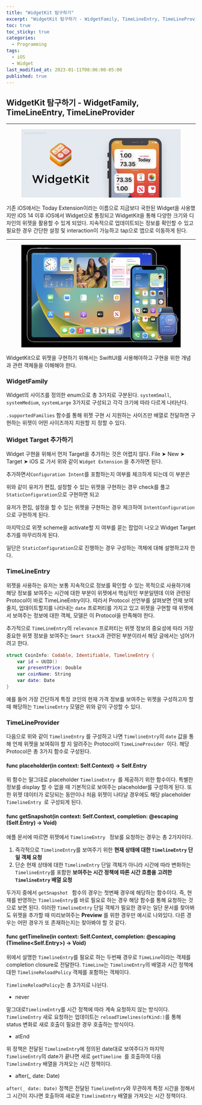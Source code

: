 ```yaml
---
title: "WidgetKit 탐구하기"
excerpt: "WidgetKit 탐구하기 - WidgetFamily, TimeLineEntry, TimeLineProvider"
toc: true
toc_sticky: true
categories:
  - Programming
tags:
  - iOS
  - Widget
last_modified_at: 2023-01-11T08:06:00-05:00
published: true
---
```


## WidgetKit 탐구하기 - WidgetFamily, TimeLineEntry, TimeLineProvider

<hr>

<center>
<figure>
<img src="/assets/images/widgetkit_1.webp" alt="">
<figcaption></figcaption>
</figure>
</center>

기존 iOS에서는 Today Extension이라는 이름으로 지금보다 국한된 Widget을 사용했지만 iOS 14 이후 iOS에서 Widget으로 통칭되고 WidgetKit을 통해 다양한 크기와 디자인의 위젯을 활용할 수 있게 되었다. 지속적으로 업데이트되는 정보를 확인할 수 있고 필요한 경우 간단한 설정 및 interaction이 가능하고 tap으로 앱으로 이동하게 된다.

<hr>

<center>
<figure>
<img src="/assets/images/widgetkit_2.png" alt="">
<figcaption></figcaption>
</figure>
</center>

WidgetKit으로 위젯을 구현하기 위해서는 SwiftUI를 사용해야하고 구현을 위한 개념과 관련 객체들을 이해해야 한다.

### WidgetFamily

Widget의 사이즈를 정의한 enum으로 총 3가지로 구분된다. `systemSmall`, `systemMedium`, `systemLarge` 3가지로 구성되고 각각 크기에 따라 다르게 나타난다.


`.supportedFamilies` 함수를 통해 위젯 구현 시 지원하는 사이즈만 배열로 전달하면 구현하는 위젯이 어떤 사이즈까지 지원할 지 정할 수 있다.


### Widget Target 추가하기


Widget 구현을 위해서 먼저 Target을 추가하는 것은 어렵지 않다. File ➤ New ➤ Target ➤ iOS 로 가서 위와 같이 `Widget Extension` 을 추가하면 된다. 

추가하면서`Configuration Intent`를 포함하는지 여부를 체크하게 되는데 이 부분은

위와 같이 유저가 편집, 설정할 수 있는 위젯을 구현하는 경우 check를 풀고 `StaticConfiguration`으로 구현하면 되고

유저가 편집, 설정을 할 수 있는 위젯을 구현하는 경우 체크하여 `IntentConfiguration`으로 구현하게 된다.

마지막으로 위젯 scheme을 activate할 지 여부를 묻는 팝업이 나오고 Widget Target 추가를 마무리하게 된다.

일단은 `StaticConfiguration`으로 진행하는 경우 구성하는 객체에 대해 설명하고자 한다.

### TimeLineEntry

위젯을 사용하는 유저는 보통 지속적으로 정보를 확인할 수 있는 목적으로 사용하기에 해당 정보를 보여주는 시간에 대한 부분이 위젯에서 핵심적인 부분일텐데 이와 관련된 Protocol이 바로 TimeLineEntry이다. 따라서 Protocol 선언부를 살펴보면 언제 보여줄지, 업데이트할지를 나타내는 `date` 프로퍼티를 가지고 있고 위젯을 구현할 때 위젯에서 보여주는 정보에 대한 객체, 모델은 이 Protocol을 만족해야 한다. 

추가적으로 `TimeLineEntry`의 `relevance` 프로퍼티는 위젯 정보의 중요성에 따라 가장 중요한 위젯 정보을 보여주는 `Smart Stack`과 관련된 부분이라서 해당 글에서는 넘어가려고 한다.

```swift
struct CoinInfo: Codable, Identifiable, TimelineEntry { 
	var id = UUID() 
	var presentPrice: Double
	var coinName: String 
	var date: Date
}
```
예를 들어 가장 간단하게 특정 코인의 현재 가격 정보를 보여주는 위젯을 구성하고자 할 때 해당하는 `TimelineEntry` 모델은 위와 같이 구성할 수 있다.

### TimeLineProvider

다음으로 위와 같이 `TimelineEntry` 를 구성하고 나면 `TimelineEntry`의 `date` 값을 통해 언제 위젯을 보여줘야 할 지 알려주는 Protocol이 `TimeLineProvider `이다. 해당 Protocol은 총 3가지 함수로 구성된다. 

#### func placeholder(in context: Self.Context) -> Self.Entry

위 함수는 말그대로 placeholder `TimelineEntry `를 제공하기 위한 함수이다. 특별한 정보를 display 할 수 없을 때 기본적으로 보여주는 placeholder를 구성하게 된다. 또한 위젯 데이터가 로딩되는 동안이나 처음 위젯이 나타날 경우에도 해당 placeholder `TimelineEntry `로 구성되게 된다.

#### func getSnapshot(in context: Self.Context, completion: @escaping (Self.Entry) -> Void)

애플 문서에 따르면 위젯에서 `TimelineEntry ` 정보를 요청하는 경우는 총 2가지이다.

1. 즉각적으로 `TimelineEntry`를 보여주기 위한 **현재 상태에 대한 `TimelineEntry` 단일 객체 요청**
2. 단순 현재 상태에 대한 `TimelineEntry` 단일 객체가 아니라 시간에 따라 변화하는 `TimelineEntry`를 포함한 **보여주는 시간 정책에 따른 시간 흐름을 고려한 `TimelineEntry` 배열 요청**

두가지 중에서 `getSnapshot ` 함수의 경우는 첫번째 경우에 해당하는 함수이다. 즉, 현재를 반영하는 `TimelineEntry`를 바로 필요로 하는 경우 해당 함수를 통해 요청하는 것으로 보면 된다. 이러한 `TimelineEntry` 단일 객체가 필요한 경우는 일단 문서를 찾아봐도 위젯을 추가할 때 미리보여주는 **Preview** 를 위한 경우만 예시로 나와있다. 다른 경우는 어떤 경우가 또 존재하는지는 찾아봐야 할 것 같다.

#### func getTimeline(in context: Self.Context, completion: @escaping (Timeline<Self.Entry>) -> Void)

위에서 설명한 `TimelineEntry`를 필요로 하는 두번째 경우로 `TimeLine`이라는 객체를 completion closure로 전달한다.  `TimeLine`는 `TimelineEntry`의 배열과 시간 정책에 대한 `TimelineReloadPolicy` 객체를 포함하는 객체이다.


`TimelineReloadPolicy`는 총 3가지로 나뉜다. 

- never

말그대로`TimelineEntry`를 시간 정책에 따라 계속 요청하지 않는 방식이다. `TimelineEntry` 새로 요청하는 업데이트는 ` reloadTimelines(ofKind:) `를 통해 status 변화로 새로 호출이 필요한 경우 호출하는 방식이다.

- atEnd

위 정책은 전달된 `TimelineEntry`에 정의된 date대로 보여주다가 마지막 `TimelineEntry`의 date가 끝나면 새로 `getTimeline `를 호출하여 다음 `TimelineEntry` 배열을 가져오는 시간 정책이다.

- after(_ date: Date)

`after(_ date: Date)` 정책은 전달된 `TimelineEntry`와 무관하게 특정 시간을 정해서 그 시간이 지나면 호출하여 새로운 `TimelineEntry` 배열을 가져오는 시간 정책이다.
